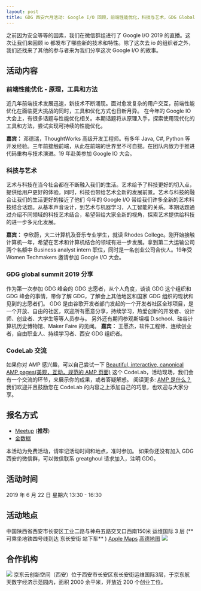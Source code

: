 ```yaml
---
layout: post
title: GDG 西安六月活动: Google I/O 回顾，前端性能优化，科技与艺术，GDG Global Summit 2019 分享
---
```


之前因为安全等等的因素，我们在微信群组进行了 Google I/O 2019 的直播。这次让我们来回顾 io 都发布了哪些新的技术和特性。除了这次去 io 的组织者之外，我们还找来了其他的参与者来为我们分享这次 Google I/O 的故事。

## 活动内容
### 前端性能优化 - 原理，工具和方法
近几年前端技术发展迅速，新技术不断涌现。面对愈发复杂的用户交互，前端性能优化在面临更大挑战的同时，工具和优化方式也日新月异。
在今年的 Google IO 大会上，有很多话题与性能优化相关。本期话题将从原理入手，探索使用现代化的工具和方法，尝试实现可持续的性能优化。

**嘉宾：** 邓德瑞，ThoughtWorks 高级开发工程师。有多年 Java, C#, Python 等开发经验。三年前接触前端，从此在前端的世界里不可自拔。在团队内致力于推进代码重构与技术演进。19 年赴美参加 Google IO 大会。

### 科技与艺术
艺术与科技在当今社会都在不断融入我们的生活。艺术给予了科技更好的切入点，提供给用户更好的体验。同时，科技也带给艺术全新的发展前景。艺术与科技的融合让我们的生活更好的接近了他们
今年的 Google I/O 带给我们许多全新的艺术科技结合话题。从基本声音设计，到艺术与机器学习，人工智能的关系。本期话题通过介绍不同领域的科技艺术结合，希望带给大家全新的视角，探索艺术提供给科技的进一步多元化发展。

**嘉宾：** 李欣蔚，大二计算机及音乐专业学生，就读 Rhodes College。刚开始接触计算机一年，希望在艺术和计算机结合的领域有进一步发展。拿到第二大运输公司两个名额中 Business analyst intern 职位，同时是一名创业公司合伙人。19年受 Women Techmakers 邀请参加 Google I/O 大会。

### GDG global summit 2019 分享
作为第一次参加 GDG 峰会的 GDG 志愿者，从个人角度，谈谈 GDG 这个组织和 GDG 峰会的事情，带你了解 GDG，了解会上其他地区和国家 GDG 组织的现状和见到的志愿者们。
GDG 是由谷歌开发者部门发起的一个开发者社区全球项目，是一个开放、自由的社区，欢迎所有愿意分享，持续学习，热爱创新的开发者、设计师、创业者、大学生等等人员参与。
另外还有期间参观斯坦福 D.school、硅谷计算机历史博物馆、Maker Faire 的见闻。
**嘉宾：** 王愿杰，软件工程师、连续创业者，自由职业人、持续学习者、西安 GDG 组织者。

### CodeLab 交流
如果你对 AMP 感兴趣，可以自己尝试一下  [Beautiful, interactive, canonical AMP pages(美观，互动，规范的  AMP 页面)](https://codelabs.developers.google.com/codelabs/amp-beautiful-interactive-canonical/index.html) 这个 CodeLab，活动现场，我们会有一个交流的环节，来展示你的成果，或者答疑解惑。
阅读更多: [AMP 是什么？](https://amp.dev/about/websites)
我们欢迎并且鼓励您在 CodeLab 的内容之上添加自己的巧思，也欢迎与大家分享。

## 报名方式
- [Meetup](https://www.meetup.com/GDG-Xian/events/262215403/) (**推荐**)
- [金数据](https://jinshuju.net/f/cBAoE2)

本活动为免费活动，请牢记活动时间和地点，准时参加。
如果你还没有加入 GDG 西安的微信群，可以微信联系 greatghoul 请求加入，注明 GDG。

## 活动时间
2019 年 6 月 22 日 星期六 13:30 - 16:30

## 活动地点
中国陕西省西安市长安区工业二路与神舟五路交叉口西南150米 运维国际 3 层 (** 可乘坐地铁四号线到达 东长安街 站下车** )
[Apple Maps](https://maps.apple.com/?address=%E4%B8%AD%E5%9B%BD%E9%99%95%E8%A5%BF%E7%9C%81%E8%A5%BF%E5%AE%89%E5%B8%82%E9%95%BF%E5%AE%89%E5%8C%BA%E5%B7%A5%E4%B8%9A%E4%BA%8C%E8%B7%AF%E4%B8%8E%E7%A5%9E%E8%88%9F%E4%BA%94%E8%B7%AF%E4%BA%A4%E5%8F%89%E5%8F%A3%E8%A5%BF%E5%8D%97150%E7%B1%B3&auid=1118368846085961&ll=34.155513,108.979245&lsp=57879&q=%E4%BA%AC%E4%B8%9C%E4%BA%91%E5%88%9B%E6%96%B0%E7%A9%BA%E9%97%B4%EF%BC%88%E8%A5%BF%E5%AE%89%EF%BC%89) [高德地图](https://www.amap.com/place/B0FFJZJ51L)
![](https://i.loli.net/2019/06/08/5cfa988bad93c50677.jpg)


## 合作机构
![](https://i.loli.net/2019/06/08/5cfa99bbed3a045436.jpg)
京东云创新空间（西安）位于西安市长安区东长安街运维国际3层，于京东航天数字经济示范园内，面积 2000 余平米，开放近 200 个创业工位。
